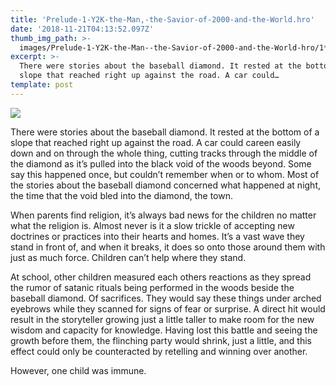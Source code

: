 ```yaml
---
title: 'Prelude-1-Y2K-the-Man,-the-Savior-of-2000-and-the-World.hro'
date: '2018-11-21T04:13:52.097Z'
thumb_img_path: >-
  images/Prelude-1-Y2K-the-Man--the-Savior-of-2000-and-the-World-hro/1*phUB0YvNWrfTjfJYbQPEjQ.jpeg
excerpt: >-
  There were stories about the baseball diamond. It rested at the bottom of a
  slope that reached right up against the road. A car could…
template: post
---
```

![](/images/Prelude-1-Y2K-the-Man--the-Savior-of-2000-and-the-World-hro/1*phUB0YvNWrfTjfJYbQPEjQ.jpeg)

There were stories about the baseball diamond. It rested at the bottom of a slope that reached right up against the road. A car could careen easily down and on through the whole thing, cutting tracks through the middle of the diamond as it’s pulled into the black void of the woods beyond. Some say this happened once, but couldn’t remember when or to whom. Most of the stories about the baseball diamond concerned what happened at night, the time that the void bled into the diamond, the town.

When parents find religion, it’s always bad news for the children no matter what the religion is. Almost never is it a slow trickle of accepting new doctrines or practices into their hearts and homes. It’s a vast wave they stand in front of, and when it breaks, it does so onto those around them with just as much force. Children can’t help where they stand.

At school, other children measured each others reactions as they spread the rumor of satanic rituals being performed in the woods beside the baseball diamond. Of sacrifices. They would say these things under arched eyebrows while they scanned for signs of fear or surprise. A direct hit would result in the storyteller growing just a little taller to make room for the new wisdom and capacity for knowledge. Having lost this battle and seeing the growth before them, the flinching party would shrink, just a little, and this effect could only be counteracted by retelling and winning over another.

However, one child was immune.
